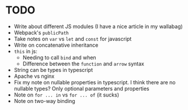 # TODO
* Write about different JS modules (I have a nice article in my wallabag)
* Webpack's `publicPath`
* Take notes on `var` vs `let` and `const` for javascript
* Write on concatenative inheritance
* `this` in js:
  * Needing to call `bind` and when
  * Difference between the `function` and `arrow` syntax
* String can be types in typescript
* Apache vs nginx
* Fix my note on nullable properties in typescript. I think there are no nullable types? Only optional parameters and properties
* Note on `for ... in` vs `for ... of` (it sucks)
* Note on two-way binding
